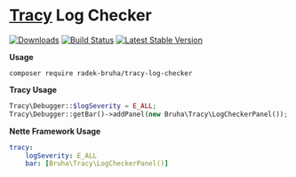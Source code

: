 # [**Tracy**](https://github.com/nette/tracy) Log Checker
[![Downloads](https://img.shields.io/packagist/dt/radek-bruha/tracy-log-checker.svg?style=flat-square)](https://packagist.org/packages/radek-bruha/tracy-log-checker)
[![Build Status](https://img.shields.io/travis/radek-bruha/tracy-log-checker.svg?style=flat-square)](https://travis-ci.org/radek-bruha/tracy-log-checker)
[![Latest Stable Version](https://img.shields.io/github/release/radek-bruha/tracy-log-checker.svg?style=flat-square)](https://github.com/radek-bruha/tracy-log-checker/releases)

**Usage**
```
composer require radek-bruha/tracy-log-checker
```

**Tracy Usage**
```php
Tracy\Debugger::$logSeverity = E_ALL;
Tracy\Debugger::getBar()->addPanel(new Bruha\Tracy\LogCheckerPanel());
```

**Nette Framework Usage**
```yml
tracy:
    logSeverity: E_ALL
    bar: [Bruha\Tracy\LogCheckerPanel()]
```
